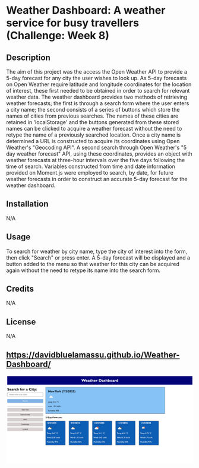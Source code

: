 # Weather Dashboard: A weather service for busy travellers (Challenge: Week 8)

## Description
The aim of this project was the access the Open Weather API to provide a 5-day forecast for any city the user wishes to look up. As 5-day forecasts on Open Weather require latitude and longitude coordinates for the location of interest, these first needed to be obtained in order to search for relevant weather data. The weather dashboard provides two methods of retrieving weather forecasts; the first is through a search form where the user enters a city name; the second consists of a series of buttons which store the names of cities from previous searches. The names of these cities are retained in 'localStorage' and the buttons generated from these stored names can be clicked to acquire a weather forecast without the need to retype the name of a previously searched location. Once a city name is determined a URL is constructed to acquire its coordinates using Open Weather's "Geocoding API". A second search through Open Weather's "5 day weather forecast" API, using these coordinates, provides an object with weather forecasts at three-hour intervals over the five days following the time of search. Variables constructed from time and date information provided on Moment.js were employed to search, by date, for future weather forecasts in order to construct an accurate 5-day forecast for the weather dashboard.

## Installation
N/A

## Usage
To search for weather by city name, type the city of interest into the form, then click "Search" or press enter. A 5-day forecast will be displayed and a button added to the menu so that weather for this city can be acquired again without the need to retype its name into the search form.

## Credits
N/A

## License
N/A

## https://davidbluelamassu.github.io/Weather-Dashboard/

![Screenshot of the Weather Dashboard](./images/weather-dashboard-screenshot.png)